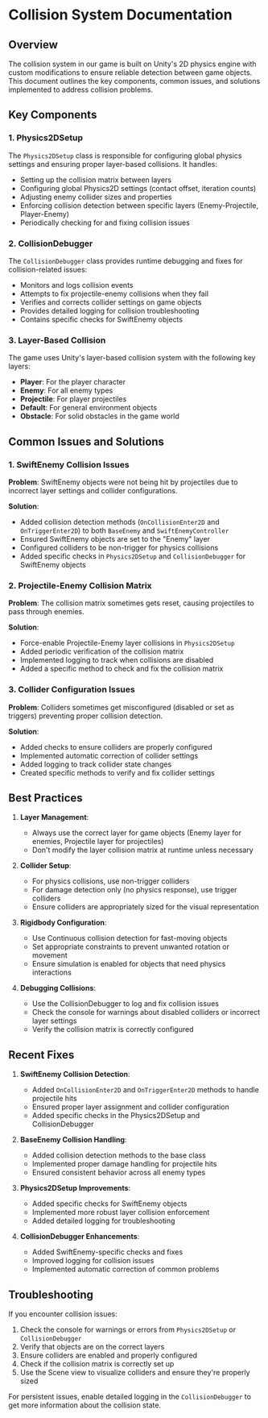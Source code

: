 # Collision System Documentation

## Overview

The collision system in our game is built on Unity's 2D physics engine with custom modifications to ensure reliable detection between game objects. This document outlines the key components, common issues, and solutions implemented to address collision problems.

## Key Components

### 1. Physics2DSetup

The `Physics2DSetup` class is responsible for configuring global physics settings and ensuring proper layer-based collisions. It handles:

- Setting up the collision matrix between layers
- Configuring global Physics2D settings (contact offset, iteration counts)
- Adjusting enemy collider sizes and properties
- Enforcing collision detection between specific layers (Enemy-Projectile, Player-Enemy)
- Periodically checking for and fixing collision issues

### 2. CollisionDebugger

The `CollisionDebugger` class provides runtime debugging and fixes for collision-related issues:

- Monitors and logs collision events
- Attempts to fix projectile-enemy collisions when they fail
- Verifies and corrects collider settings on game objects
- Provides detailed logging for collision troubleshooting
- Contains specific checks for SwiftEnemy objects

### 3. Layer-Based Collision

The game uses Unity's layer-based collision system with the following key layers:

- **Player**: For the player character
- **Enemy**: For all enemy types
- **Projectile**: For player projectiles
- **Default**: For general environment objects
- **Obstacle**: For solid obstacles in the game world

## Common Issues and Solutions

### 1. SwiftEnemy Collision Issues

**Problem**: SwiftEnemy objects were not being hit by projectiles due to incorrect layer settings and collider configurations.

**Solution**:
- Added collision detection methods (`OnCollisionEnter2D` and `OnTriggerEnter2D`) to both `BaseEnemy` and `SwiftEnemyController`
- Ensured SwiftEnemy objects are set to the "Enemy" layer
- Configured colliders to be non-trigger for physics collisions
- Added specific checks in `Physics2DSetup` and `CollisionDebugger` for SwiftEnemy objects

### 2. Projectile-Enemy Collision Matrix

**Problem**: The collision matrix sometimes gets reset, causing projectiles to pass through enemies.

**Solution**:
- Force-enable Projectile-Enemy layer collisions in `Physics2DSetup`
- Added periodic verification of the collision matrix
- Implemented logging to track when collisions are disabled
- Added a specific method to check and fix the collision matrix

### 3. Collider Configuration Issues

**Problem**: Colliders sometimes get misconfigured (disabled or set as triggers) preventing proper collision detection.

**Solution**:
- Added checks to ensure colliders are properly configured
- Implemented automatic correction of collider settings
- Added logging to track collider state changes
- Created specific methods to verify and fix collider settings

## Best Practices

1. **Layer Management**:
   - Always use the correct layer for game objects (Enemy layer for enemies, Projectile layer for projectiles)
   - Don't modify the layer collision matrix at runtime unless necessary

2. **Collider Setup**:
   - For physics collisions, use non-trigger colliders
   - For damage detection only (no physics response), use trigger colliders
   - Ensure colliders are appropriately sized for the visual representation

3. **Rigidbody Configuration**:
   - Use Continuous collision detection for fast-moving objects
   - Set appropriate constraints to prevent unwanted rotation or movement
   - Ensure simulation is enabled for objects that need physics interactions

4. **Debugging Collisions**:
   - Use the CollisionDebugger to log and fix collision issues
   - Check the console for warnings about disabled colliders or incorrect layer settings
   - Verify the collision matrix is correctly configured

## Recent Fixes

1. **SwiftEnemy Collision Detection**:
   - Added `OnCollisionEnter2D` and `OnTriggerEnter2D` methods to handle projectile hits
   - Ensured proper layer assignment and collider configuration
   - Added specific checks in the Physics2DSetup and CollisionDebugger

2. **BaseEnemy Collision Handling**:
   - Added collision detection methods to the base class
   - Implemented proper damage handling for projectile hits
   - Ensured consistent behavior across all enemy types

3. **Physics2DSetup Improvements**:
   - Added specific checks for SwiftEnemy objects
   - Implemented more robust layer collision enforcement
   - Added detailed logging for troubleshooting

4. **CollisionDebugger Enhancements**:
   - Added SwiftEnemy-specific checks and fixes
   - Improved logging for collision issues
   - Implemented automatic correction of common problems

## Troubleshooting

If you encounter collision issues:

1. Check the console for warnings or errors from `Physics2DSetup` or `CollisionDebugger`
2. Verify that objects are on the correct layers
3. Ensure colliders are enabled and properly configured
4. Check if the collision matrix is correctly set up
5. Use the Scene view to visualize colliders and ensure they're properly sized

For persistent issues, enable detailed logging in the `CollisionDebugger` to get more information about the collision state. 